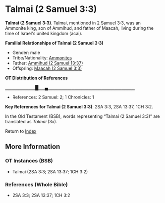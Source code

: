 # Talmai (2 Samuel 3:3)
**Talmai (2 Samuel 3:3)**. 
Talmai, mentioned in 2 Samuel 3:3, was an Ammonite king, son of Ammihud, and father of Maacah, living during the time of Israel's united kingdom (acai). 




**Familial Relationships of Talmai (2 Samuel 3:3)**


* Gender: male
* Tribe/Nationality: [Ammonites](../../../groups/md/acai/Ammon.md)
* Father: [Ammihud (2 Samuel 13:37)](Ammihud.4.md)
* Offspring: [Maacah (2 Samuel 3:3)](Maacah.2.md)


**OT Distribution of References**

▁▁▁▁▁▁▁▁▁█▁▁▄▁▁▁▁▁▁▁▁▁▁▁▁▁▁▁▁▁▁▁▁▁▁▁▁▁▁
* References: 2 Samuel: 2; 1 Chronicles: 1



**Key References for Talmai (2 Samuel 3:3)**: 
2SA 3:3, 2SA 13:37, 1CH 3:2. 


In the Old Testament (BSB), words representing “Talmai (2 Samuel 3:3)” are translated as 
*Talmai* (3x). 




Return to [Index](00-Index.md)

## More Information

### OT Instances (BSB)

* Talmai (2SA 3:3; 2SA 13:37; 1CH 3:2)



### References (Whole Bible)

* 2SA 3:3; 2SA 13:37; 1CH 3:2



